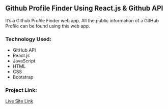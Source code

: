 ## Github Profile Finder Using React.js & Github API

It’s a Github Profile Finder web app. All the public information of a GitHub Profile can be found using this web app.

### Technology Used:

- GitHub API
- React.js
- JavaScript
- HTML
- CSS
- Bootstrap

### Project Link:

<a target="_blank" href="https://masrursakib-react-github-api.netlify.app/">Live Site Link</a>
